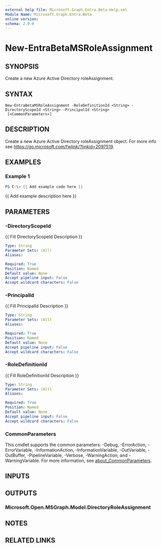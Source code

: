 ```yaml
---
external help file: Microsoft.Graph.Entra.Beta-Help.xml
Module Name: Microsoft.Graph.Entra.Beta
online version:
schema: 2.0.0
---
```


# New-EntraBetaMSRoleAssignment

## SYNOPSIS
Create a new Azure Active Directory roleAssignment.

## SYNTAX

```
New-EntraBetaMSRoleAssignment -RoleDefinitionId <String> -DirectoryScopeId <String> -PrincipalId <String>
 [<CommonParameters>]
```

## DESCRIPTION
Create a new Azure Active Directory roleAssignment object.
For more info see https://go.microsoft.com/fwlink/?linkid=2097519.

## EXAMPLES

### Example 1
```powershell
PS C:\> {{ Add example code here }}
```

{{ Add example description here }}

## PARAMETERS

### -DirectoryScopeId
{{ Fill DirectoryScopeId Description }}

```yaml
Type: String
Parameter Sets: (All)
Aliases:

Required: True
Position: Named
Default value: None
Accept pipeline input: False
Accept wildcard characters: False
```

### -PrincipalId
{{ Fill PrincipalId Description }}

```yaml
Type: String
Parameter Sets: (All)
Aliases:

Required: True
Position: Named
Default value: None
Accept pipeline input: False
Accept wildcard characters: False
```

### -RoleDefinitionId
{{ Fill RoleDefinitionId Description }}

```yaml
Type: String
Parameter Sets: (All)
Aliases:

Required: True
Position: Named
Default value: None
Accept pipeline input: False
Accept wildcard characters: False
```

### CommonParameters
This cmdlet supports the common parameters: -Debug, -ErrorAction, -ErrorVariable, -InformationAction, -InformationVariable, -OutVariable, -OutBuffer, -PipelineVariable, -Verbose, -WarningAction, and -WarningVariable. For more information, see [about_CommonParameters](https://go.microsoft.com/fwlink/?LinkID=113216).

## INPUTS

## OUTPUTS

### Microsoft.Open.MSGraph.Model.DirectoryRoleAssignment
## NOTES

## RELATED LINKS
